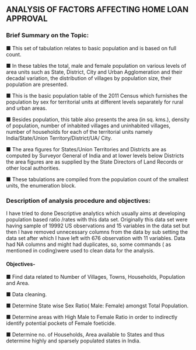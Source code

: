 ## ANALYSIS OF FACTORS AFFECTING HOME LOAN APPROVAL

### Brief Summary on the Topic:

■ This set of tabulation relates to basic population and is based on full count. 

■ In these tables the total, male and female population on various levels of area units such as State, District, City and Urban Agglomeration and their decadal variation, the distribution of villages by population size, their population are presented. 

■	This is the basic population table of the 2011 Census which furnishes the population by sex for territorial units at different levels separately for rural and urban areas.

■	Besides population, this table also presents the area (in sq. kms.), density of population, number of inhabited villages and uninhabited villages, number of households for each of the territorial units namely India/State/Union Territory/District/UA/ City. 

■	The area figures for States/Union Territories and Districts are as computed by Surveyor General of India and at lower levels below Districts the area figures are as supplied by the State Directors of Land Records or other local authorities.

■	These tabulations are compiled from the population count of the smallest units, the enumeration block. 

### Description of analysis procedure and objectives:

I have tried to done Descriptive analytics which usually aims at developing population based ratio /rates with this data set. Originally this data set were having sample of 19992 US observations and 15 variables in the data set but then I have removed unnecessary columns from the data by sub setting the data set after which I have left with 676 observation with 11 variables. Data had NA columns and might had duplicates, so, some commands ( as mentioned in coding)were used to clean data for the analysis.

#### Objectives-

■	Find data related to Number of Villages, Towns, Households, Population and Area.

■	Data cleaning.

■	Determine State wise Sex Ratio( Male: Female) amongst Total Population.

■	Determine areas with High Male to Female Ratio in order to indirectly identify potential pockets of Female foeticide.

■	Determine no. of Households, Area available to States and thus determine highly and sparsely populated states in India.
